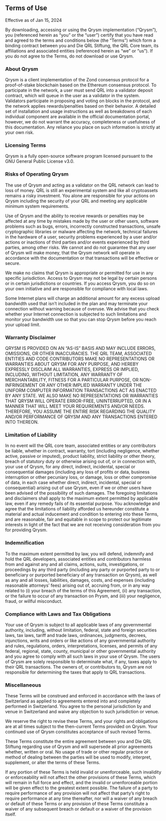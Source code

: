 ## Terms of Use

Effective as of Jan 15, 2024

By downloading, accessing or using the Qrysm implementation (“Qrysm”), you (referenced herein as “you” or the “user”) certify that you have read and agreed to the terms and conditions below (the “Terms”) which form a binding contract between you and Die QRL Stiftung, the QRL Core team, its affiliations and associated entities (referenced herein as “we” or “us”). If you do not agree to the Terms, do not download or use Qrysm.

### About Qrysm
Qrysm is a client implementation of the Zond consensus protocol for a proof-of-stake blockchain based on the Ethereum consensus protocol. To participate in the network, a user must send QRL into a validator deposit contract, which will queue in the user as a validator in the system. Validators participate in proposing and voting on blocks in the protocol, and the network applies rewards/penalties based on their behavior. A detailed set of installation and usage instructions as well as breakdowns of each individual component are available in the official documentation portal, however, we do not warrant the accuracy, completeness or usefulness of this documentation. Any reliance you place on such information is strictly at your own risk.

### Licensing Terms
Qrysm is a fully open-source software program licensed pursuant to the GNU General Public License v3.0.

### Risks of Operating Qrysm
The use of Qrysm and acting as a validator on the QRL network can lead to loss of money. QRL is still an experimental system and like all cryptoassets remains a risky investment. You alone are responsible for your actions on Qrysm including the security of your QRL and meeting any applicable minimum system requirements.

Use of Qrysm and the ability to receive rewards or penalties may be affected at any time by mistakes made by the user or other users, software problems such as bugs, errors, incorrectly constructed transactions, unsafe cryptographic libraries or malware affecting the network, technical failures in the hardware of a user, security problems experienced by a user and/or actions or inactions of third parties and/or events experienced by third parties, among other risks. We cannot and do not guarantee that any user of Qrysm will make money, that the Qrysm network will operate in accordance with the documentation or that transactions will be effective or secure.

We make no claims that Qrysm is appropriate or permitted for use in any specific jurisdiction. Access to Qrysm may not be legal by certain persons or in certain jurisdictions or countries. If you access Qrysm, you do so on your own initiative and are responsible for compliance with local laws.

Some Internet plans will charge an additional amount for any excess upload bandwidth used that isn’t included in the plan and may terminate your connection without warning because of overuse. We advise that you check whether your Internet connection is subjected to such limitations and monitor your bandwidth use so that you can stop Qrysm before you reach your upload limit.

### Warranty Disclaimer
QRYSM IS PROVIDED ON AN “AS-IS” BASIS AND MAY INCLUDE ERRORS, OMISSIONS, OR OTHER INACCURACIES. THE QRL TEAM, ASSOCIATED ENTITIES AND CODE CONTRIBUTORS MAKE NO REPRESENTATIONS OR WARRANTIES ABOUT QRYSM FOR ANY PURPOSE, AND HEREBY EXPRESSLY DISCLAIM ALL WARRANTIES, EXPRESS OR IMPLIED, INCLUDING, WITHOUT LIMITATION, ANY WARRANTY OF MERCHANTABILITY, FITNESS FOR A PARTICULAR PURPOSE, OR NON-INFRINGEMENT OR ANY OTHER IMPLIED WARRANTY UNDER THE UNIFORM COMPUTER INFORMATION TRANSACTIONS ACT AS ENACTED BY ANY STATE. WE ALSO MAKE NO REPRESENTATIONS OR WARRANTIES THAT QRYSM WILL OPERATE ERROR-FREE, UNINTERRUPTED, OR IN A MANNER THAT WILL MEET YOUR REQUIREMENTS AND/OR NEEDS. THEREFORE, YOU ASSUME THE ENTIRE RISK REGARDING THE QUALITY AND/OR PERFORMANCE OF QRYSM AND ANY TRANSACTIONS ENTERED INTO THEREON.

### Limitation of Liability
In no event will the QRL core team, associated entities or any contributors be liable, whether in contract, warranty, tort (including negligence, whether active, passive or imputed), product liability, strict liability or other theory, breach of statutory duty or otherwise arising out of, or in connection with, your use of Qrysm, for any direct, indirect, incidental, special or consequential damages (including any loss of profits or data, business interruption or other pecuniary loss, or damage, loss or other compromise of data, in each case whether direct, indirect, incidental, special or consequential) arising out of use Qrysm, even if we or other users have been advised of the possibility of such damages. The foregoing limitations and disclaimers shall apply to the maximum extent permitted by applicable law, even if any remedy fails of its essential purpose. You acknowledge and agree that the limitations of liability afforded us hereunder constitute a material and actual inducement and condition to entering into these Terms, and are reasonable, fair and equitable in scope to protect our legitimate interests in light of the fact that we are not receiving consideration from you for providing Qrysm.

### Indemnification
To the maximum extent permitted by law, you will defend, indemnify and hold the QRL developers, associated entities and contributors harmless from and against any and all claims, actions, suits, investigations, or proceedings by any third party (including any party or purported party to or beneficiary or purported beneficiary of any transaction on Qrysm), as well as any and all losses, liabilities,
damages, costs, and expenses (including reasonable attorneys’ fees) arising out of, accruing from, or in any way related to (i) your breach of the terms of this Agreement, (ii) any transaction, or the failure to occur of any transaction on Prysm, and (iii) your negligence, fraud, or willful misconduct.

### Compliance with Laws and Tax Obligations
Your use of Qrysm is subject to all applicable laws of any governmental authority, including, without limitation, federal, state and foreign securities laws, tax laws, tariff and trade laws, ordinances, judgments, decrees, injunctions, writs and orders or like actions of any governmental authority and rules, regulations, orders, interpretations, licenses, and permits of any federal,
regional, state, county, municipal or other governmental authority and you agree to comply with all such laws in your use of Qrysm. The users of Qrysm are solely responsible to determinate what, if any, taxes apply to their QRL transactions. The owners of, or contributors to, Qrysm are not responsible for determining the taxes that apply to QRL transactions.

### Miscellaneous
These Terms will be construed and enforced in accordance with the laws of Switzerland as applied to agreements entered into and completely performed in Switzerland. You agree to the personal jurisdiction by and venue in Switzerland and waive any objection to such jurisdiction or venue.

We reserve the right to revise these Terms, and your rights and obligations are at all times subject to the then-current Terms provided on Qrysm. Your continued use of Qrysm constitutes acceptance of such revised Terms.

These Terms constitute the entire agreement between you and Die QRL Stiftung regarding use of Qrysm and will supersede all prior agreements whether, written or oral. No usage of trade or other regular practice or method of dealing between the parties will be used to modify, interpret, supplement, or alter the terms of these Terms.

If any portion of these Terms is held invalid or unenforceable, such invalidity or enforceability will not affect the other provisions of these Terms, which will remain in full force and effect, and the invalid or unenforceable portion will be given effect to the greatest extent possible. The failure of a party to require performance of any provision will not affect that party’s right to require performance at any time thereafter, nor will a waiver of any breach or default of these Terms or any provision of these Terms constitute a waiver of any subsequent breach or default or a waiver of the provision itself.